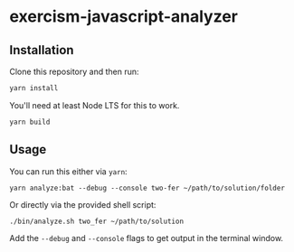 # exercism-javascript-analyzer

## Installation

Clone this repository and then run:

```bash
yarn install
```

You'll need at least Node LTS for this to work.

```
yarn build
```

## Usage

You can run this either via `yarn`:
```
yarn analyze:bat --debug --console two-fer ~/path/to/solution/folder
```

Or directly via the provided shell script:
```
./bin/analyze.sh two_fer ~/path/to/solution
```

Add the `--debug` and `--console` flags to get output in the terminal window.
